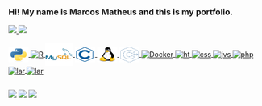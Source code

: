 ### Hi! My name is Marcos Matheus and this is my portfolio.
 
<div align="left">
  <a href="https://github.com/M-MSilva">
  <img height="180em" src="https://github-readme-stats-sigma-five.vercel.app/api?username=M-MSilva&show_icons=true&theme=white&include_all_commits=true&count_private=true"/>
  <img height="180em" src="https://github-readme-stats-sigma-five.vercel.app/api/top-langs/?username=M-MSilva&layout=compact&langs_count=7&theme=white"/>
</div>

 <div style="display: inline_block"><br>
   <img align="center" alt="Python" height="30" width="40" src="https://raw.githubusercontent.com/devicons/devicon/master/icons/python/python-original.svg">
   <img align="center" alt="R" height="30" width="40" src="https://cdn.jsdelivr.net/gh/devicons/devicon/icons/r/r-original.svg">
   <img align="center" alt="Ts" height="45" width="55" src="https://github.com/devicons/devicon/blob/master/icons/mysql/mysql-original-wordmark.svg">
   <img align="center" alt="Js" height="30" width="40" src="https://github.com/devicons/devicon/blob/master/icons/c/c-line.svg">
   <img align="center" alt="Ts" height="30" width="40" src="https://github.com/devicons/devicon/blob/master/icons/linux/linux-original.svg">
   <img align="center" alt="Dock" height="30" width="40" src="https://github.com/devicons/devicon/blob/master/icons/cplusplus/cplusplus-line.svg">
   <img align="center" alt="Docker" height="30" width="40" src="https://cdn.jsdelivr.net/gh/devicons/devicon/icons/docker/docker-plain-wordmark.svg">
   <img align="center" alt="ht" height="30" width="40"  src="https://cdn.jsdelivr.net/gh/devicons/devicon/icons/html5/html5-original-wordmark.svg" />
   <img align="center" alt="css" height="30" width="40"  src="https://cdn.jsdelivr.net/gh/devicons/devicon/icons/css3/css3-original-wordmark.svg" />
   <img align="center" alt="jvs" height="30" width="40"  src="https://cdn.jsdelivr.net/gh/devicons/devicon/icons/javascript/javascript-original.svg" />
   <img align="center" alt="php" height="30" width="40" src="https://cdn.jsdelivr.net/gh/devicons/devicon/icons/php/php-original.svg" />
   <img align="center" alt="lar" height="30" width="40" src="https://cdn.jsdelivr.net/gh/devicons/devicon/icons/laravel/laravel-plain.svg" />
   <img align="center" alt="lar" height="30" width="40" src="https://cdn.jsdelivr.net/gh/devicons/devicon/icons/bootstrap/bootstrap-original.svg" />  
</div>
   
 
 ##
 
 <div>  
  <a href = "mailto:marcosmateusdepaivasilva@gmail.com"><img src="https://img.shields.io/badge/-Gmail-%23333?style=for-the-badge&logo=gmail&logoColor=white" target="_blank"></a>
  <a href="https://www.linkedin.com/in/marcos-matheus-silva-089699b3/" target="_blank"><img src="https://img.shields.io/badge/-LinkedIn-%230077B5?style=for-the-badge&logo=linkedin&logoColor=white" target="_blank"></a> 
  <a href="https://github.com/M-MSilva/M-MSilva/blob/main/Curricullum_Marcos_Matheus_DS.pdf?raw=true" download><img src="https://img.shields.io/badge/-My%20curriculum-%232e3748?style=for-the-badge&logo=appveyor" target="_blank"></a>
</div> 
